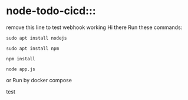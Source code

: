 # node-todo-cicd:::
remove this line to test webhook working
Hi there Run these commands:


`sudo apt install nodejs`


`sudo apt install npm`


`npm install`

`node app.js`

or Run by docker compose

test

